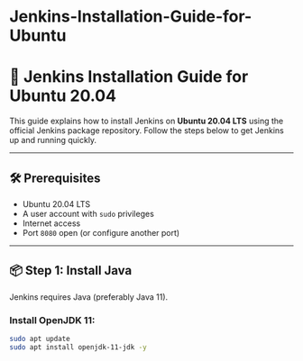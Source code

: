 # Jenkins-Installation-Guide-for-Ubuntu
# 🚀 Jenkins Installation Guide for Ubuntu 20.04

This guide explains how to install Jenkins on **Ubuntu 20.04 LTS** using the official Jenkins package repository. Follow the steps below to get Jenkins up and running quickly.

---

## 🛠️ Prerequisites

- Ubuntu 20.04 LTS
- A user account with `sudo` privileges
- Internet access
- Port `8080` open (or configure another port)

---

## 📦 Step 1: Install Java

Jenkins requires Java (preferably Java 11).

### Install OpenJDK 11:

```bash
sudo apt update
sudo apt install openjdk-11-jdk -y
